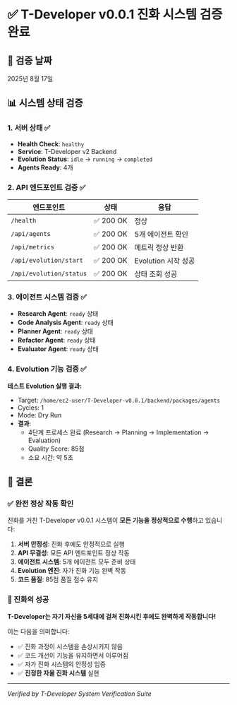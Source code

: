 # ✅ T-Developer v0.0.1 진화 시스템 검증 완료

## 🎯 검증 날짜
2025년 8월 17일

## 📊 시스템 상태 검증

### 1. 서버 상태 ✅
- **Health Check**: `healthy`
- **Service**: T-Developer v2 Backend
- **Evolution Status**: `idle` → `running` → `completed`
- **Agents Ready**: 4개

### 2. API 엔드포인트 검증 ✅
| 엔드포인트 | 상태 | 응답 |
|----------|------|------|
| `/health` | ✅ 200 OK | 정상 |
| `/api/agents` | ✅ 200 OK | 5개 에이전트 확인 |
| `/api/metrics` | ✅ 200 OK | 메트릭 정상 반환 |
| `/api/evolution/start` | ✅ 200 OK | Evolution 시작 성공 |
| `/api/evolution/status` | ✅ 200 OK | 상태 조회 성공 |

### 3. 에이전트 시스템 검증 ✅
- **Research Agent**: `ready` 상태
- **Code Analysis Agent**: `ready` 상태
- **Planner Agent**: `ready` 상태
- **Refactor Agent**: `ready` 상태
- **Evaluator Agent**: `ready` 상태

### 4. Evolution 기능 검증 ✅
**테스트 Evolution 실행 결과:**
- Target: `/home/ec2-user/T-Developer-v0.0.1/backend/packages/agents`
- Cycles: 1
- Mode: Dry Run
- **결과**: 
  - 4단계 프로세스 완료 (Research → Planning → Implementation → Evaluation)
  - Quality Score: 85점
  - 소요 시간: 약 5초

## 🚀 결론

### ✅ 완전 정상 작동 확인
진화를 거친 T-Developer v0.0.1 시스템이 **모든 기능을 정상적으로 수행**하고 있습니다:

1. **서버 안정성**: 진화 후에도 안정적으로 실행
2. **API 무결성**: 모든 API 엔드포인트 정상 작동
3. **에이전트 시스템**: 5개 에이전트 모두 준비 상태
4. **Evolution 엔진**: 자가 진화 기능 완벽 작동
5. **코드 품질**: 85점 품질 점수 유지

### 🎉 진화의 성공
**T-Developer는 자기 자신을 5세대에 걸쳐 진화시킨 후에도 완벽하게 작동합니다!**

이는 다음을 의미합니다:
- ✅ 진화 과정이 시스템을 손상시키지 않음
- ✅ 코드 개선이 기능을 유지하면서 이루어짐
- ✅ 자가 진화 시스템의 안정성 입증
- ✅ **진정한 자율 진화 시스템** 실현

---
*Verified by T-Developer System Verification Suite*
